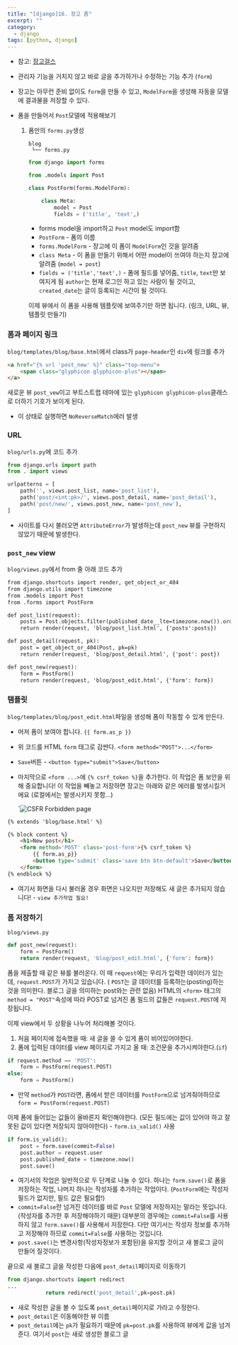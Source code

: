 ```yaml
---
title: "[django]16. 장고 폼"
excerpt: ""
category:
  - django
tags: [python, django]
---
```


- 참고: [장고걸스](https://tutorial.djangogirls.org/ko/django_forms/)



- 관리자 기능을 거치지 않고 바로 글을 추가하거나 수정하는 기능 추가 (`form`)

- 장고는 아무런 준비 없이도 `form`을 만들 수 있고, `ModelForm`을 생성해 자동을 모델에 결과물을 저장할 수 있다.

- 폼을 만들어서 `Post`모델에 적용해보기

  1. 폼만의 `forms.py`생성

     ```
     blog
      └── forms.py
     ```

     ```python
     from django import forms
     
     from .models import Post
     
     class PostForm(forms.ModelForm):
     
         class Meta:
             model = Post
             fields = ('title', 'text',)
     ```

     - forms model을 import하고 `Post` model도 import함
     - `PostForm` - 폼의 이름
     - `forms.ModelForm` - 장고에 이 폼이 `ModelForm`인 것을 알려줌
     - `class Meta` - 이 폼을 만들기 위해서 어떤 model이 쓰여야 하는지 장고에 알려줌 (`model = post`)
     - `fields = ('title','text',)` - 폼에 필드를 넣어줌, `title`, `text`만 보여지게 됨 `author`는 현재 로그인 하고 있는 사람이 될 것이고, `created_date`는 글이 등록되는 시간이 될 것이다.

     이제 뷰에서 이 폼을 사용해 템플릿에 보여주기만 하면 됩니다. (링크, URL, 뷰, 템플릿 만들기)



### 폼과 페이지 링크

`blog/templates/blog/base.html`에서 class가 `page-header`인 `div`에 링크를 추가

```html
<a href="{% url 'post_new' %}" class="top-menu">
    <span class="glyphicon glyphicon-plus"></span>
</a>
```

새로운 뷰 `post_vew`이고 부트스트랩 테마에 있는 `glyphicon glyphicon-plus`클래스로 더하기 기호가 보이게 된다.

- 이 상태로 실행하면 `NoReverseMatch`에러 발생



### URL

`blog/urls.py`에 코드 추가

```python
from django.urls import path
from . import views

urlpatterns = [
    path('', views.post_list, name='post_list'),
    path('post/<int:pk>/', views.post_detail, name='post_detail'),
    path('post/new/', views.post_new, name='post_new'),
]
```

- 사이트를 다시 불러오면 `AttributeError`가 발생하는데 `post_new` 뷰를 구현하지 않았기 때문에 발생한다.



### `post_new` view

`blog/views.py`에서 from 줄 아래 코드 추가

```html
from django.shortcuts import render, get_object_or_404
from django.utils import timezone
from .models import Post
from .forms import PostForm

def post_list(request):
    posts = Post.objects.filter(published_date__lte=timezone.now()).order_by('published_date')
    return render(request, 'blog/post_list.html', {'posts':posts})

def post_detail(request, pk):
    post = get_object_or_404(Post, pk=pk)
    return render(request, 'blog/post_detail.html', {'post': post})

def post_new(request):
    form = PostForm()
    return render(request, 'blog/post_edit.html', {'form': form})
```



### 템플릿

`blog/templates/blog/post_edit.html`파일을 생성해 폼이 작동할 수 있게 만든다.

- 머저 폼이 보여야 합니다. `{{ form.as_p }}`

- 위 코드를 HTML `form` 태그로 감싼다. `<form method="POST">...</form>`

- `Save`버튼 - `<button type="submit">Save</button>`

- 마지막으로 `<form ...>`에 `{% csrf_token %}`을 추가한다. 이 작업은 폼 보안을 위해 중요합니다! 이 작업을 빼놓고 저장하면 장고는 아래와 같은 에러를 발생시킬거에요 (로컬에서는 발생시키지 못함...)

  `![CSFR Forbidden page](https://tutorial.djangogirls.org/ko/django_forms/images/csrf2.png)

```html
{% extends 'blog/base.html' %}

{% block content %}
    <h1>New post</h1>
    <form method='POST' class='post-form'>{% csrf_token %}
        {{ form.as_p}}
        <button type='submit' class='save btn btn-default'>Save</button>
    </form>
{% endblock %}
```

- 여기서 화면을 다시 불러올 경우 화면은 나오지만 저장해도 새 글은 추가되지 않습니다! - `view 추가작업 필요!`



### 폼 저장하기

`blog/views.py`

```python
def post_new(request):
    form = PostForm()
    return render(request, 'blog/post_edit.html', {'form': form})
```

폼을 제출할 때 같은 뷰를 불러온다. 이 때 `request`에는 우리가 입력한 데이터가 있는데, `request.POST`가 가지고 있습니다. ( `POST`는 글 데이터를 등록하는(posting)하는 것을 의미한다. 블로그 글을 의미하는 post와는 관련 없음) HTML의 `<form>` 태그의 `method = "POST"`속성에 따라 POST로 넘겨진 폼 필드의 값들은 `request.POST`에 저장됩니다. 

이제 view에서 두 상황을 나누어 처리해볼 것이다.

1. 처음 페이지에 접속했을 때: 새 글을 쓸 수 있게 폼이 비어있어야한다.
2. 폼에 입력된 데이터를 view 페이지로 가지고 올 때: 조건문을 추가시켜야한다.(`if`)

```python
if request.method == 'POST':
    form = PostForm(request.POST)
else:
    form = PostForm()
```

- 만약 `method`가 `POST`라면, 폼에서 받은 데이터를 `PostForm`으로 넘겨줘야하므로 `form = PostForm(request.POST)`

이제 폼에 들어있는 값들이 올바른지 확인해야한다. (모든 필드에는 값이 있어야 하고 잘못된 값이 있다면 저장되지 않아야한다) - `form.is_valid()` 사용

```python
if form.is_valid():
    post = form.save(commit=False)
    post.author = request.user
    post.published_date = timezone.now()
    post.save()
```

- 여기서의 작업은 일반적으로 두 단계로 나눌 수 있다. 하나는 `form.save()`로 폼을 저장하는 작업, 나머지 하나는 작성자를 추가하는 작업이다. (`PostForm`에는 작성자 필드가 없지만, 필드 값은 필요함!)
-  `commit=False`란 넘겨진 데이터를 바로 `Post` 모델에 저장하지는 말라는 뜻입니다. (작성자를 추가한 후 저장해야하기 때문) 대부분의 경우에는 `commit=False`를 사용하지 않고 `form.save()`를 사용해서 저장한다. 다만 여기서는 작성자 정보를 추가하고 저장해야 하므로 `commit=False`를 사용하는 것입니다.
- `post.save()`는 변경사항(작성자정보가 포함된)을 유지할 것이고 새 블로그 글이 만들어 질것이다.

끝으로 새 블로그 글을 작성한 다음에 `post_detail`페이지로 이동하기

```python
from django.shortcuts import redirect
...
			return redirect('post_detail',pk=post.pk)
```

- 새로 작성한 글을 볼 수 있도록 `post_detail`페이지로 가라고 수정한다.
- `post_detail`은 이동해야한 뷰 이름
- `post_detail`에는 `pk`가 필요하기 때문에 `pk=post.pk`를 사용하여 뷰에게 값을 넘겨준다. 여기서 `post`는 새로 생성한 블로그 글



